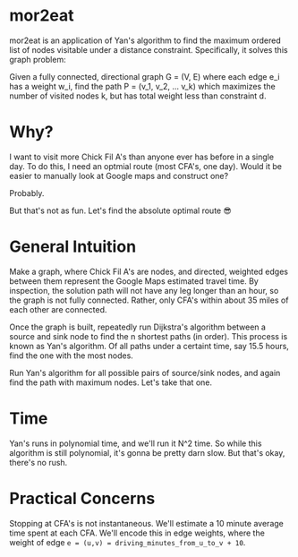 # mor2eat

mor2eat is an application of Yan's algorithm to find the maximum ordered list of nodes visitable under a distance constraint. Specifically, it solves this graph problem:

Given a fully connected, directional graph G = (V, E) where each edge e_i has a weight w_i, find the path P = (v_1, v_2, … v_k) which maximizes the number of visited nodes k, but has total weight less than constraint d.

# Why?

I want to visit more Chick Fil A's than anyone ever has before in a single day. To do this, I need an optmial route (most CFA's, one day). Would it be easier to manually look at Google maps and construct one?

Probably.

But that's not as fun. Let's find the absolute optimal route 😎

# General Intuition

Make a graph, where Chick Fil A's are nodes, and directed, weighted edges between them represent the Google Maps estimated travel time. By inspection, the solution path will not have any leg longer than an hour, so the graph is not fully connected. Rather, only CFA's within about 35 miles of each other are connected.

Once the graph is built, repeatedly run Dijkstra's algorithm between a source and sink node to find the n shortest paths (in order). This process is known as Yan's algorithm. Of all paths under a certaint time, say 15.5 hours, find the one with the most nodes.

Run Yan's algorithm for all possible pairs of source/sink nodes, and again find the path with maximum nodes. Let's take that one.

# Time

Yan's runs in polynomial time, and we'll run it N^2 time. So while this algorithm is still polynomial, it's gonna be pretty darn slow. But that's okay, there's no rush.

# Practical Concerns

Stopping at CFA's is not instantaneous. We'll estimate a 10 minute average time spent at each CFA. We'll encode this in edge weights, where the weight of edge `e = (u,v) = driving_minutes_from_u_to_v + 10`.
